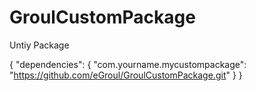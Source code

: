 # GroulCustomPackage
Untiy Package

{
  "dependencies": {
    "com.yourname.mycustompackage": "https://github.com/eGroul/GroulCustomPackage.git"
  }
}
